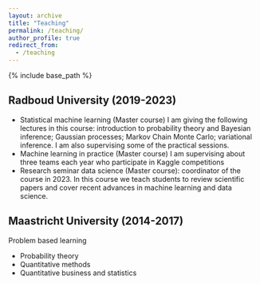 ```yaml
---
layout: archive
title: "Teaching"
permalink: /teaching/
author_profile: true
redirect_from:
  - /teaching
---
```


{% include base_path %}

Radboud University (2019-2023)
-------------------------
* Statistical machine learning (Master course)
I am giving the following lectures in this course: introduction to probability theory and Bayesian inference; Gaussian processes; Markov Chain Monte Carlo; variational inference. I am also supervising some of the practical sessions.
* Machine learning in practice (Master course)
I am supervising about three teams each year who participate in Kaggle competitions
* Research seminar data science (Master course): coordinator of the course in 2023. In this course we teach students to review scientific papers and cover recent advances in machine learning and data science.  

Maastricht University (2014-2017)
-------------------------
Problem based learning
* Probability theory
* Quantitative methods
* Quantitative business and statistics
